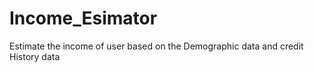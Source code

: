 # Income_Esimator
Estimate the income of user based on the Demographic data and credit History data
